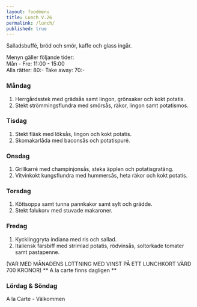 ```yaml
---
layout: foodmenu
title: Lunch V.26
permalink: /lunch/
published: true
---
```

Salladsbuffé, bröd och smör, kaffe och glass ingår.

Menyn gäller följande tider:  
Mån - Fre: 11:00 - 15:00  
Alla rätter: 80:- Take away: 70:- 

### Måndag
1. Herrgårdsstek med grädsås samt lingon, grönsaker och kokt potatis.
2. Stekt strömmingsflundra med smörsås, räkor, lingon samt potatismos.

### Tisdag
1. Stekt fläsk med löksås, lingon och kokt potatis.
2. Skomakarlåda med baconsås och potatispuré.

### Onsdag
1. Grillkarré med champinjonsås, steka äpplen och potatisgratäng.
2. Vitvinkokt kungsflundra med hummersås, heta räkor och kokt potatis.

### Torsdag
1.  Köttsoppa samt tunna pannkakor samt sylt och grädde. 
2.  Stekt falukorv med stuvade makaroner.
 
### Fredag
1. Kycklinggryta indiana med ris och sallad.
2. Italiensk färsbiff med strimlad potatis, rödvinsås, soltorkade tomater samt pastapenne.

(VAR MED MÅNADENS LOTTNING MED VINST PÅ ETT LUNCHKORT VÄRD 700 KRONOR)
                  ** A la carte finns dagligen **  
### Lördag & Söndag
A la Carte - Välkommen
